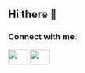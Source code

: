 
## Hi there 👋

<h3 align="left">Connect with me:</h3>
<p align="left">
<a href="https://www.linkedin.com/in/aleksander-głowacki-06a529225/" target="blank"><img align="center" src="https://cdn.jsdelivr.net/npm/simple-icons@3.0.1/icons/linkedin.svg" alt="" height="30" width="40" /></a>
<a href="https://leetcode.com/u/Alexg12624/" target="blank"><img align="center" src="https://cdn.jsdelivr.net/npm/simple-icons@3.0.1/icons/leetcode.svg" alt="" height="30" width="40" /></a>
</p>

